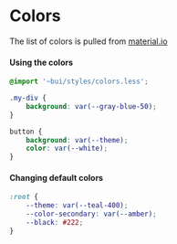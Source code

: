 Colors
======

The list of colors is pulled from [material.io](https://material.io/design/color/)

#### Using the colors
```css
@import '~bui/styles/colors.less';

.my-div {
    background: var(--gray-blue-50);
}

button {
    background: var(--theme);
    color: var(--white);
}
```

#### Changing default colors
```css
:root {
    --theme: var(--teal-400);
    --color-secondary: var(--amber);
    --black: #222;
}
```

<!--plain
<b-list-of-colors></b-list-of-colors>
-->